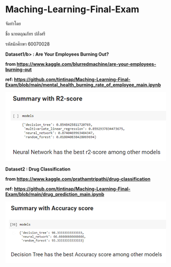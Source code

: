 # Maching-Learning-Final-Exam


จัดทำโดย

ชื่อ นายตฤณภัทร ปลั่งศรี 

รหัสนักศึกษา 60070028

<b>Dataset1/b> : Are Your Employees Burning Out?

from https://www.kaggle.com/blurredmachine/are-your-employees-burning-out

ref: https://github.com/tintinap/Maching-Learning-Final-Exam/blob/main/mental_health_burning_rate_of_employee_main.ipynb

![img](/img/mental_health_summary.PNG)

<b>Dataset2</b> : Drug Classification

from https://www.kaggle.com/prathamtripathi/drug-classification

ref: https://github.com/tintinap/Maching-Learning-Final-Exam/blob/main/drug_prediction_main.ipynb

![img](/img/drug_prediction_summary.PNG)